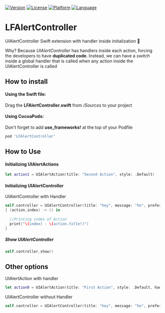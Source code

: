 [![Version](https://img.shields.io/cocoapods/v/LFAlertController.svg?style=flat)](http://cocoapods.org/pods/LFAlertController)
[![License](https://img.shields.io/cocoapods/l/LFAlertController.svg?style=flat)](http://cocoapods.org/pods/LFAlertController)
[![Platform](https://img.shields.io/cocoapods/p/LFAlertController.svg?style=flat)](http://cocoapods.org/pods/LFAlertController)
[![Language](https://img.shields.io/badge/swift-2.1-orange.svg)](http://swift.org)

# LFAlertController
UIAlertController Swift extension with handler inside initialization :large_orange_diamond:

Why? Because _UIAlertController_ has handlers inside each action, forcing the developers to have **duplicated code**. Instead, we can have a _switch_ inside a global handler that is called when any action inside the UIAlertController is called

## How to install

#### Using the Swift file:
Drag the **LFAlertController.swift** from */Sources* to your project

#### Using CocoaPods:
Don't forget to add **use_frameworks!** at the top of your Podfile
``` ruby
pod 'LFAlertController'
```

## How to Use

#### Initializing UIAlertActions

``` swift
let action1 = UIAlertAction(title: "Second Action", style: .Default)
```

#### Initializing UIAlertController
UIAlertController with Handler
``` swift
self.controller = UIAlertController(title: "hey", message: "ho", preferredStyle: .Alert,actions:[action0,action1]) 
{ (action,index) -> () in
      
  //Printing index of Action
  print("\(index) - \(action.title!)")
}
```

##### Show UIAlertController
``` swift
self.controller.show()
```

## Other options

UIAlertAction with handler
``` swift
let action0 = UIAlertAction(title: "First Action", style: .Default, handler: nil)
```
UIAlertController without Handler
``` swift
self.controller = UIAlertController(title: "hey", message: "ho", preferredStyle: .Alert, actions: [action0,action1])
```
